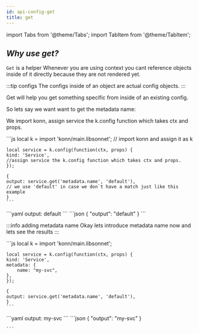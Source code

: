 ```yaml
---
id: api-config-get
title: get
---
```

import Tabs from '@theme/Tabs';
import TabItem from '@theme/TabItem';

## *Why use get?*
`Get` is a helper
Whenever you are using context you cant reference objects inside of it directly because they are not rendered yet.

:::tip configs
The configs inside of an object are actual config objects.
:::

Get will help you get something specific from inside of an existing config.

So lets say we want want to get the metadata name:


We import konn, assign service the k.config function which takes ctx and props.


<Tabs>
  <TabItem value="jsonnet" label="Jsonnet" default>
    ```js
    local k = import 'konn/main.libsonnet'; 
    // import konn and assign it as k


    local service = k.config(function(ctx, props) {
    kind: 'Service',
    //assign service the k.config function which takes ctx and props.
    });

    {
    output: service.get('metadata.name', 'default'), 
    // we use 'default' in case we don`t have a match just like this example
    }
    ``` 
  </TabItem>
  <TabItem value="yaml" label="YAML Output">
    ```yaml
    output: default
    ```
  </TabItem>
  <TabItem value="json" label="JSON Output">
    ```json
    {
      "output": "default"
    }
    ```
  </TabItem>
</Tabs>

:::info adding metadata name 
Okay lets introduce metadata name now and lets see the results
:::

<Tabs>
  <TabItem value="jsonnet" label="Jsonnet" default>
    ```js
    local k = import 'konn/main.libsonnet';


    local service = k.config(function(ctx, props) {
    kind: 'Service',
    metadata: {
        name: "my-svc",
    },
    });

    {
    output: service.get('metadata.name', 'default'), 
    }
    ``` 
  </TabItem>
  <TabItem value="yaml" label="YAML Output">
    ```yaml
    output: my-svc
    ```
  </TabItem>
  <TabItem value="json" label="JSON Output">
    ```json
    {
      "output": "my-svc"
    }

    ```
  </TabItem>
</Tabs>